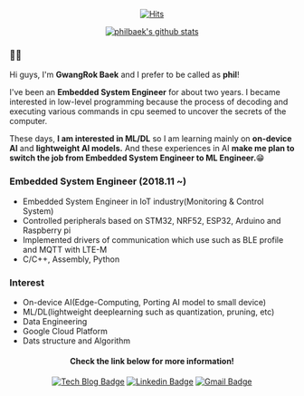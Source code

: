 <div align=center>
  
  [![Hits](https://hits.seeyoufarm.com/api/count/incr/badge.svg?url=https%3A%2F%2Fgithub.com%2Fzester926&count_bg=%23CF688A&title_bg=%23555555&icon=macys.svg&icon_color=%23E7E7E7&title=hits&edge_flat=false)](https://hits.seeyoufarm.com)
  
</div>

<div align=center>

  [![philbaek's github stats](https://github-readme-stats.vercel.app/api?username=zester926&show_icons=true&theme=radical)](https://github.com/anuraghazra/github-readme-stats)

</div>

<div>
  <h3>🙋‍♂️</h3>
  <p>Hi guys, I'm <b>GwangRok Baek</b> and I prefer to be called as <b>phil</b>!</p>
  <p>I've been an <b>Embedded System Engineer</b> for about two years. I became interested in low-level programming because the process of decoding and executing various     commands in cpu seemed to uncover the secrets of the computer.</p>
  <p>These days, <b>I am interested in ML/DL</b> so I am learning mainly on <b>on-device AI</b> and <b>lightweight AI models.</b> And these experiences in AI <b>make me plan to switch the job from Embedded System Engineer to ML Engineer.</b>😁</p>

</div>

<div>
  <h3>
  Embedded System Engineer (2018.11 ~)
  </h3>
  <ul>
    <li>Embedded System Engineer in IoT industry(Monitoring & Control System)</li>
    <li>Controlled peripherals based on STM32, NRF52, ESP32, Arduino and Raspberry pi</li>
    <li>Implemented drivers of communication which use such as BLE profile and MQTT with LTE-M</li>
    <li>C/C++, Assembly, Python</li>
  </ul>
</div>
<div>
  <h3>
    Interest
  </h3>
  <ul>
    <li>On-device AI(Edge-Computing, Porting AI model to small device)</li>
    <li>ML/DL(lightweight deeplearning such as quantization, pruning, etc)</li>
    <li>Data Engineering</li>
    <li>Google Cloud Platform</li>
    <li>Dats structure and Algorithm</li>
  </ul>
</div>

<div align=center>
  <h4>Check the link below for more information!</h4>
</div>

<div align=center>

[![Tech Blog Badge](http://img.shields.io/badge/-Tech%20blog-black?style=flat-square&logo=github&link=https://zester926.github.io/)](https://zester926.github.io/)
[![Linkedin Badge](https://img.shields.io/badge/-LinkedIn-blue?style=flat-square&logo=Linkedin&logoColor=white&link=https://www.linkedin.com/in/philbaek/)](https://www.linkedin.com/in/philbaek/)
[![Gmail Badge](https://img.shields.io/badge/Gmail-d14836?style=flat-square&logo=Gmail&logoColor=white&link=mailto:snugyun01@gmail.com)](mailto:zester926@gmail.com)

</div>
